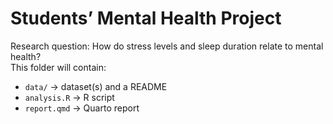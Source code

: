 # Students’ Mental Health Project

Research question: How do stress levels and sleep duration relate to mental health?  
This folder will contain:
- `data/` → dataset(s) and a README
- `analysis.R` → R script
- `report.qmd` → Quarto report

